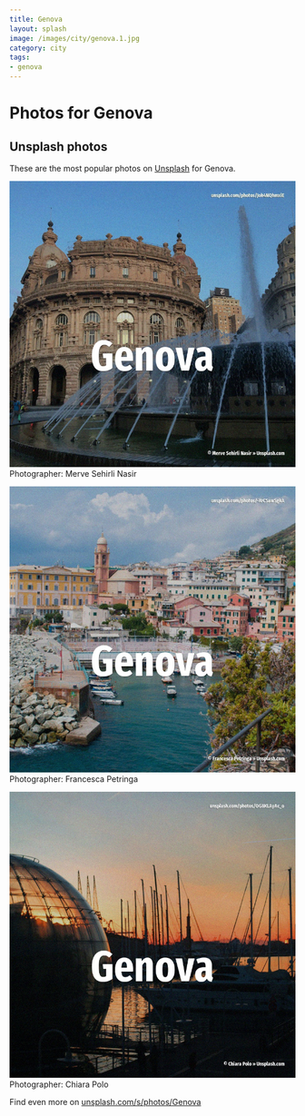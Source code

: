 ```yaml
---
title: Genova
layout: splash
image: /images/city/genova.1.jpg
category: city
tags:
- genova
---
```

# Photos for Genova
 
## Unsplash photos
These are the most popular photos on [Unsplash](https://unsplash.com) for Genova.
 
![Genova](/images/city/genova.1.jpg)
Photographer:  Merve Sehirli Nasir
 
![Genova](/images/city/genova.2.jpg)
Photographer:  Francesca Petringa
 
![Genova](/images/city/genova.3.jpg)
Photographer:  Chiara Polo
 
Find even more on [unsplash.com/s/photos/Genova](https://unsplash.com/s/photos/Genova)
 
